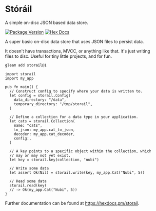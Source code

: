 # Stóráil

A simple on-disc JSON based data store.

[![Package Version](https://img.shields.io/hexpm/v/storail)](https://hex.pm/packages/storail)
[![Hex Docs](https://img.shields.io/badge/hex-docs-ffaff3)](https://hexdocs.pm/storail/)

A super basic on-disc data store that uses JSON files to persist data.

It doesn't have transactions, MVCC, or anything like that. It's just
writing files to disc. Useful for tiny little projects, and for fun.

```sh
gleam add storail@1
```
```gleam
import storail
import my_app

pub fn main() {
  // Construct config to specify where your data is written to.
  let config = storail.Config(
    data_directory: "/data",
    temporary_directory: "/tmp/storail",
  )

  // Define a collection for a data type in your application.
  let cats = storail.Collection(
    name: "cats", 
    to_json: my_app.cat_to_json,
    decoder: my_app.cat_decoder,
    config:,
  )

  // A key points to a specific object within the collection, which 
  // may or may not yet exist.
  let key = storail.key(collection, "nubi")

  // Write some data
  let assert Ok(Nil) = storail.write(key, my_app.Cat("Nubi", 5))

  // Read some data
  storail.read(key)
  // -> Ok(my_app.Cat("Nubi", 5))
}
```

Further documentation can be found at <https://hexdocs.pm/storail>.
